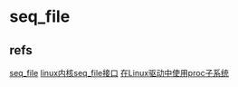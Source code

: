 # seq_file

## refs

[seq_file](https://www.kernel.org/doc/html/latest/filesystems/seq_file.html)
[linux内核seq_file接口](https://www.cnblogs.com/embedded-linux/p/9751995.html)
[在Linux驱动中使用proc子系统](https://www.cnblogs.com/schips/p/using_proc_ss_in_linux_driver.html)
